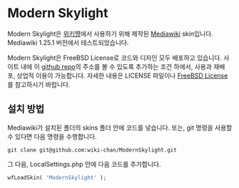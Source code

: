 # Modern Skylight
Modern Skylight은 [위키쨩](http://wiki-chan.net)에서 사용하기 위해 제작된 [Mediawiki](http://mediawiki.org/) skin입니다. Mediawiki 1.25.1 버전에서 테스트되었습니다.

Modern Skylight은 FreeBSD License로 코드와 디자인 모두 배포하고 있습니다. 사이트 내에 이 [github repo](https://github.com/wiki-chan/modern-skylight)의 주소를 볼 수 있도록 추가하는 조건 하에서, 사용과 재배포, 상업적 이용이 가능합니다. 자세한 내용은 LICENSE 파일이나 [FreeBSD License](http://www.freebsd.org/copyright/freebsd-doc-license.html)를 참고하시기 바랍니다.

## 설치 방법
Mediawiki가 설치된 폴더의 skins 폴더 안에 코드를 넣습니다. 또는, git 명령을 사용할 수 있다면 다음 명령을 수행합니다.

```
git clone git@github.com:wiki-chan/ModernSkylight.git
```

그 다음, LocalSettings.php 안에 다음 코드를 추가합니다.

```php
wfLoadSkin( 'ModernSkylight' );
```
